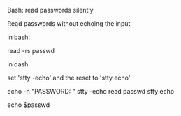 Bash: read passwords silently


Read passwords without echoing the input


in bash:

   read -rs passwd


in dash

set 'stty -echo' and the reset to 'stty echo'

   echo -n "PASSWORD: "
   stty -echo 
   read passwd
   stty echo

   echo $passwd
